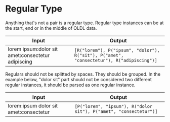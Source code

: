 <!--
 oldl (c) by Eray Erdin
 
 oldl is licensed under a
 Creative Commons Attribution-ShareAlike 4.0 International License.
 
 You should have received a copy of the license along with this
 work. If not, see <http://creativecommons.org/licenses/by-sa/4.0/>.
-->

# Regular Type

Anything that's not a pair is a regular type. Regular type instances can be at the start, end or in the middle of OLDL data.

| Input | Output |
| ----- | ------ |
| lorem ipsum:dolor sit amet:consectetur adipiscing | `[R("lorem"), P("ipsum", "dolor"), R("sit"), P("amet", "consectetur"), R("adipiscing")]` |

Regulars should not be splitted by spaces. They should be grouped. In the example below, "dolor sit" part should not be considered two different regular instances, it should be parsed as one regular instance.

| Input | Output |
| ----- | ------ |
| lorem:ipsum dolor sit amet:consectetur | `[P("lorem", "ipsum"), R("dolor sit"), P("amet", "consectetur")]` |